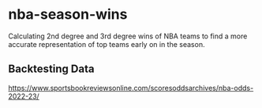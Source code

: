 # nba-season-wins
Calculating 2nd degree and 3rd degree wins of NBA teams to find a more accurate representation of top teams early on in the season.


## Backtesting Data

https://www.sportsbookreviewsonline.com/scoresoddsarchives/nba-odds-2022-23/ 